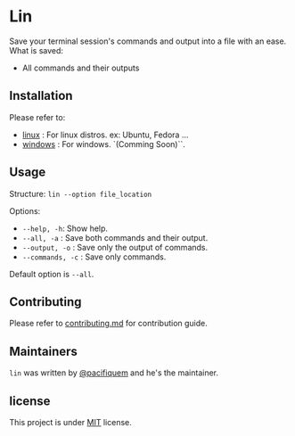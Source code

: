 # Lin

Save your terminal session's commands and output into a file with an ease.
What is saved:

- All commands and their outputs

## Installation

Please refer to:

- [linux](https://github.com/pacifiquem/lin.git#Linux) : For linux distros. ex: Ubuntu, Fedora ...
- [windows](https://github.com/pacifiquem/lin.git#Windows) : For windows. `(Comming Soon)``.

## Usage

Structure: ```lin --option file_location```

Options:

- `--help, -h`: Show help.
- `--all, -a` : Save both commands and their output.
- `--output, -o` : Save only the output of commands.
- `--commands, -c` : Save only commands.

Default option is `--all`.

## Contributing

Please refer to [contributing.md](https://github.com/pacifiquem/lin/blob/main/contributing.md) for contribution guide.

## Maintainers

```lin``` was written by [@pacifiquem](https://github.com/pacifiquem) and he's the maintainer.

## license

This project is under [MIT](https://github.com/pacifiquem/lin/blob/main/LICENSE) license.
